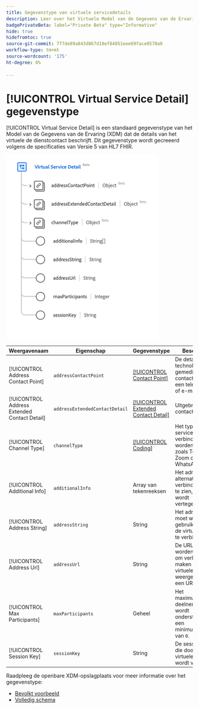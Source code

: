 ```yaml
---
title: Gegevenstype van virtuele servicedetails
description: Leer over het Virtuele Model van de Gegevens van de Ervaring van de Dienst van het Detail (XDM) gegevenstype.
badgePrivateBeta: label="Private Beta" type="Informative"
hide: true
hidefromtoc: true
source-git-commit: 7f7de89a843d867d18ef84051eee69face0570a0
workflow-type: tm+mt
source-wordcount: '175'
ht-degree: 0%

---
```


# [!UICONTROL Virtual Service Detail] gegevenstype

[!UICONTROL Virtual Service Detail] is een standaard gegevenstype van het Model van de Gegevens van de Ervaring (XDM) dat de details van het virtuele de dienstcontact beschrijft. Dit gegevenstype wordt gecreeerd volgens de specificaties van Versie 5 van HL7 FHIR.

![ Virtuele het gegevenstype van de Dienst van het Detail structuur ](../../images/data-types/healthcare/virtual-service-detail.png)

| Weergavenaam | Eigenschap | Gegevenstype | Beschrijving |
| --- | --- | --- | --- |
| [!UICONTROL Address Contact Point] | `addressContactPoint` | [[!UICONTROL Contact Point]](../healthcare/contact-point.md) | De details van een technologie gemedieerd contactpunt zoals een telefoon, fax, of e-mail. |
| [!UICONTROL Address Extended Contact Detail] | `addressExtendedContactDetail` | [[!UICONTROL Extended Contact Detail]](../healthcare/extended-contact-detail.md) | Uitgebreide contactgegevens. |
| [!UICONTROL Channel Type] | `channelType` | [[!UICONTROL Coding]](../healthcare/coding.md) | Het type virtuele service waarmee verbinding moet worden gemaakt, zoals Teams, Zoom of WhatsApp. |
| [!UICONTROL Additional Info] | `additionalInfo` | Array van tekenreeksen | Het adres om alternatieve verbindingsdetails te zien, die als URI wordt vertegenwoordigd. |
| [!UICONTROL Address String] | `addressString` | String | Het adres dat moet worden gebruikt om met de virtuele dienst te verbinden. |
| [!UICONTROL Address Url] | `addressUrl` | String | De URL die moet worden gebruikt om verbinding te maken met de virtuele service, weergegeven als een URI. |
| [!UICONTROL Max Participants] | `maxParticipants` | Geheel | Het maximumaantal deelnemers dat wordt ondersteund, met een minimumwaarde van `0`. |
| [!UICONTROL Session Key] | `sessionKey` | String | De sessiesleutel die door de virtuele service wordt vereist. |

Raadpleeg de openbare XDM-opslagplaats voor meer informatie over het gegevenstype:

* [ Bevolkt voorbeeld ](https://github.com/adobe/xdm/blob/master/extensions/industry/healthcare/fhir/datatypes/simplequantity.example.1.json)
* [ Volledig schema ](https://github.com/adobe/xdm/blob/master/extensions/industry/healthcare/fhir/datatypes/simplequantity.schema.json)
